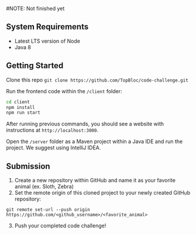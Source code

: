 #NOTE: Not finished yet

## System Requirements
- Latest LTS version of Node
- Java 8

## Getting Started

Clone this repo `git clone https://github.com/TopBloc/code-challenge.git`

Run the frontend code within the `/client` folder:

```bash
cd client
npm install
npm run start
```

After running previous commands, you should see a website with instructions at `http://localhost:3000`.

Open the `/server` folder as a Maven project within a Java IDE and run the project. We suggest using IntelliJ IDEA.

## Submission

1. Create a new repository within GitHub and name it as your favorite animal (ex. Sloth, Zebra)
2. Set the remote origin of this cloned project to your newly created GitHub repository:
```
git remote set-url --push origin https://github.com/<github_username>/<favorite_animal>
```
3. Push your completed code challenge!
